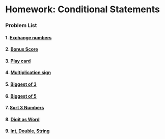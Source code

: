 Homework: Conditional Statements
================================

### Problem List

#### 1. [Exchange numbers](https://github.com/petyakostova/Telerik-Academy/tree/master/C%23/C%23%201/5.%20Conditional-Statements-Homework/Exchange-Numbers-If-Greater)
#### 2. [Bonus Score](https://github.com/petyakostova/Telerik-Academy/tree/master/C%23/C%23%201/5.%20Conditional-Statements-Homework/Bonus-Score)
#### 3. [Play card](https://github.com/petyakostova/Telerik-Academy/tree/master/C%23/C%23%201/5.%20Conditional-Statements-Homework/Check-For-A-Play-Card)
#### 4. [Multiplication sign](https://github.com/petyakostova/Telerik-Academy/tree/master/C%23/C%23%201/5.%20Conditional-Statements-Homework/Multiplication-Sign)
#### 5. [Biggest of 3](https://github.com/petyakostova/Telerik-Academy/tree/master/C%23/C%23%201/5.%20Conditional-Statements-Homework/Biggest-Of-3-Numbers)
#### 6. [Biggest of 5](https://github.com/petyakostova/Telerik-Academy/tree/master/C%23/C%23%201/5.%20Conditional-Statements-Homework/Biggest-Of-5-Numbers)
#### 7. [Sort 3 Numbers](https://github.com/petyakostova/Telerik-Academy/tree/master/C%23/C%23%201/5.%20Conditional-Statements-Homework/Sort-3-Numbers-Nested-Ifs)
#### 8. [Digit as Word](https://github.com/petyakostova/Telerik-Academy/tree/master/C%23/C%23%201/5.%20Conditional-Statements-Homework/Digit-As-Word)
#### 9. [Int, Double, String](https://github.com/petyakostova/Telerik-Academy/tree/master/C%23/C%23%201/5.%20Conditional-Statements-Homework/Int-Double-String)